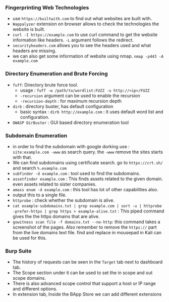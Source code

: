 ### Fingerprinting Web Technologies
- use `https://builtwith.com` to find out what websites are built with.
- `Wappalyzer`  extension on browser allows to check the technologies the website is built.
- `curl -I https://example.com`  to use curl command to get the website information like headers. `-L` argument follows the redirect.
- `securityheaders.com` allows you to see the headers used and what headers are missing.
- we can also get some information of website using nmap. `nmap -p443 -A example.com`
### Directory Enumeration and Brute Forcing
- `fuff`: Directory brute force tool.
	- usage : `fuff -w /path/to/wordlist:FUZZ -u http://<ip>/FUZZ`
	- `-recursion` argument can be used to enable the recursion
	- `-recursion-depth` : for maximum recursion depth
- `dirb` : directory buster, has default configuration
	- basic syntax : `dirb http://example.com` : it uses default word list and configuration. 
- `OWASP DirBuster` : GUI based directory enumeration tool
### Subdomain Enumeration
- in order to find the subdomain with google dorking use : `site:example.com -www` as search query. the `-www` remove the sites starts with that.
- We can find subdomains using certificate search. go to `https://crt.sh/` and search `%.example.com`
- `subfinder -d example.com` : tool used to find the subdomains.
- `assetfinder example.com` : This finds assets related to the given domain. even assets related to sister companies.
- `amass enum -d example.com` : this tool has lot of other capabilities also.
- output this to a single file.
- `httprobe` : check whether the subdomain is alive.
- `cat example-subdomains.txt | grep example.com | sort -u | httprobe -prefer-https | grep https > example-alive.txt` : This piped command gives the the https domains that are alive.
- `gowitness scan file -f domains.txt --no-http`: this command takes a screenshot of the pages. Also remember to remove the `https://` part from the live domains text file. find and replace in mousepad in Kali can be used for this.
### Burp Suite
- The history of requests can be seen in the `Target` tab next to dashboard tab.
- The Scope section under it can be used to set the in scope and out scope domains.
- There is also advanced scope control that support a host or IP range and different options.
- In extension tab, Inside the BApp Store we can add different extensions